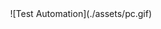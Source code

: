 <!--
<div align="center">
        <img align="center" src="./assets/pc.gif"/>
</div>

-->

<span style="display:block;text-align:center">
![Test Automation](./assets/pc.gif)
</span>
